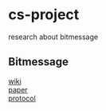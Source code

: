 # cs-project
research about bitmessage

## Bitmessage
[wiki](https://bitmessage.org/wiki/Main_Page)  
[paper](https://bitmessage.org/bitmessage.pdf)  
[protocol](https://bitmessage.org/wiki/Protocol_specification)
